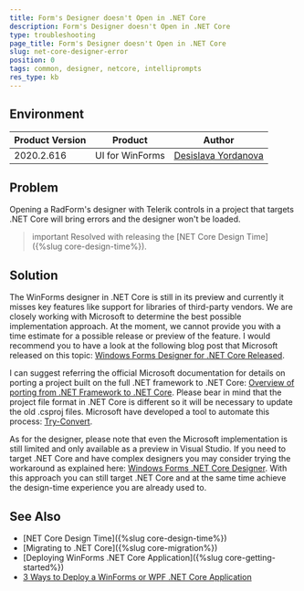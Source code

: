 ```yaml
---
title: Form's Designer doesn't Open in .NET Core   
description: Form's Designer doesn't Open in .NET Core 
type: troubleshooting
page_title: Form's Designer doesn't Open in .NET Core   
slug: net-core-designer-error
position: 0
tags: common, designer, netcore, intelliprompts
res_type: kb
---
```


## Environment
 
|Product Version|Product|Author|
|----|----|----|
|2020.2.616|UI for WinForms|[Desislava Yordanova](https://www.telerik.com/blogs/author/desislava-yordanova)|
 
## Problem

Opening a RadForm's designer with Telerik controls in a project that targets .NET Core will bring errors and the designer won't be loaded.

>important Resolved with releasing the [NET Core Design Time]({%slug core-design-time%}).

## Solution

The WinForms designer in .NET Core is still in its preview and currently it misses key features like support for libraries of third-party vendors. We are closely working with Microsoft to determine the best possible implementation approach. At the moment, we cannot provide you with a time estimate for a possible release or preview of the feature. I would recommend you to have a look at the following blog post that Microsoft released on this topic: [Windows Forms Designer for .NET Core Released](https://devblogs.microsoft.com/dotnet/windows-forms-designer-for-net-core-released/?fbclid=IwAR2q7fHPZ4RgS8bZwQSnTPjWqpKPOpxzc3j5PmPA-U4qbpF9xk0Iet4h_NE). 

I can suggest referring the official Microsoft documentation for details on porting a project built on the full .NET framework to .NET Core: [Overview of porting from .NET Framework to .NET Core](https://docs.microsoft.com/en-us/dotnet/core/porting/). Please bear in mind that the project file format in .NET Core is different so it will be necessary to update the old .csproj files. Microsoft have developed a tool to automate this process: [Try-Convert](https://github.com/dotnet/try-convert).

  
As for the designer, please note that even the Microsoft implementation is still limited and only available as a preview in Visual Studio. If you need to target .NET Core and have complex designers you may consider trying the workaround as explained here: [Windows Forms .NET Core Designer](https://github.com/dotnet/winforms/blob/master/docs/winforms-designer.md). With this approach you can still target .NET Core and at the same time achieve the design-time experience you are already used to. 

## See Also
* [NET Core Design Time]({%slug core-design-time%})
* [Migrating to .NET Core]({%slug core-migration%})
* [Deploying WinForms .NET Core Application]({%slug core-getting-started%})
* [3 Ways to Deploy a WinForms or WPF .NET Core Application](https://www.telerik.com/blogs/3-ways-to-deploy-a-winforms-or-wpf-net-core-application )  

